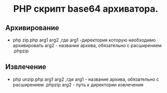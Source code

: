 <h1 align="center"> PHP скрипт base64 архиватора.</h1>



## Архивирование

-  php zip.php arg1 arg2
  ,где arg1 -директория которую необходимо архивировать
       arg2 - название архива, обязательно с расширением .phpzip


## Извлечение 

- php unzip.php arg1 arg2
  ,где arg1 - название архива, обязательно с расширением .phpzip 
  arg2 - путь к директории извлечения

